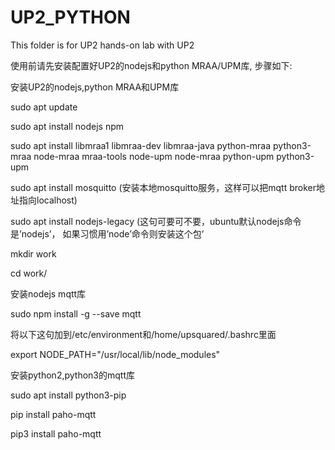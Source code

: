 # UP2_PYTHON

This folder is for UP2 hands-on lab with UP2

使用前请先安装配置好UP2的nodejs和python MRAA/UPM库, 步骤如下:

安装UP2的nodejs,python MRAA和UPM库

sudo apt update

sudo apt install nodejs npm

sudo apt install libmraa1 libmraa-dev libmraa-java python-mraa python3-mraa node-mraa mraa-tools node-upm node-mraa python-upm python3-upm

sudo apt install mosquitto (安装本地mosquitto服务，这样可以把mqtt broker地址指向localhost)

sudo apt install nodejs-legacy (这句可要可不要，ubuntu默认nodejs命令是’nodejs’， 如果习惯用’node’命令则安装这个包’

mkdir work

cd work/

安装nodejs mqtt库

sudo npm install -g --save mqtt

将以下这句加到/etc/environment和/home/upsquared/.bashrc里面

export NODE_PATH="/usr/local/lib/node_modules"

安装python2,python3的mqtt库

sudo apt install python3-pip

pip install paho-mqtt

pip3 install paho-mqtt
